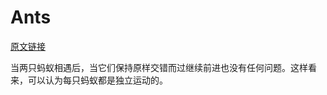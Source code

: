# Ants

[原文链接](http://poj.org/problem?id=1852)

当两只蚂蚁相遇后，当它们保持原样交错而过继续前进也没有任何问题。这样看来，可以认为每只蚂蚁都是独立运动的。
